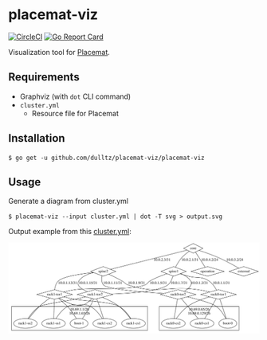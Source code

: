 # placemat-viz

[![CircleCI](https://circleci.com/gh/dulltz/placemat-viz.svg?style=svg)](https://circleci.com/gh/dulltz/placemat-viz)
[![Go Report Card](https://goreportcard.com/badge/github.com/dulltz/placemat-viz)](https://goreportcard.com/report/github.com/dulltz/placemat-viz)

Visualization tool for [Placemat](https://github.com/cybozu-go/placemat).

## Requirements

- Graphviz (with `dot` CLI command)
- `cluster.yml` 
  - Resource file for Placemat
  
## Installation

```console
$ go get -u github.com/dulltz/placemat-viz/placemat-viz
```

## Usage

Generate a diagram from cluster.yml

```console
$ placemat-viz --input cluster.yml | dot -T svg > output.svg
```

Output example from this [cluster.yml](https://github.com/cybozu-go/placemat-menu/blob/52a4380f3de5451494aa681df6c49c03a091a82a/testdata/cluster.yml):

![rack2](./output-rack2.svg)
